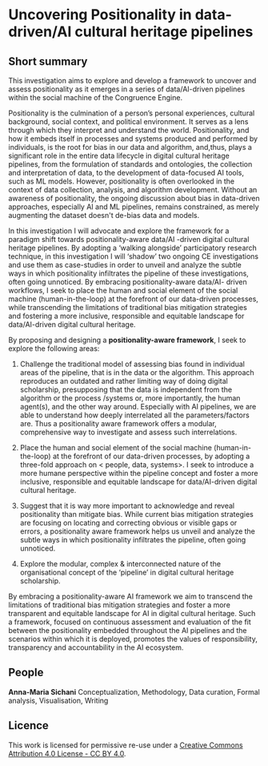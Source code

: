 # Uncovering Positionality in data-driven/AI cultural heritage pipelines 

## Short summary

This investigation aims to explore and develop a framework to uncover and assess positionality as it emerges in a series of data/AI-driven pipelines within the social machine of the Congruence Engine. 

Positionality is the culmination of a person’s personal experiences, cultural background, social context, and political environment. It serves as a lens through which they interpret and understand the world. Positionality, and how it embeds itself in processes and systems produced and performed by individuals, is the root for bias in our data and algorithm, and,thus, plays a significant role in the entire data lifecycle in digital cultural heritage pipelines, from the formulation of standards and ontologies, the collection and interpretation of data, to the development of data-focused AI tools, such as ML models. However, positionality is often overlooked in the context of data collection, analysis, and algorithm development. Without an awareness of positionality, the ongoing discussion about bias in data-driven approaches, especially AI and ML pipelines, remains constrained, as merely augmenting the dataset doesn't de-bias data and models.


In this investigation I will advocate and explore the framework for a paradigm shift towards positionality-aware data/AI -driven digital cultural heritage pipelines. By adopting a ‘walking alongside’ participatory research technique, in this investigation I will ‘shadow’ two ongoing CE investigations and use them as case-studies in order to unveil and analyze the subtle ways in which positionality infiltrates the pipeline of these investigations, often going unnoticed. By embracing positionality-aware data/AI- driven workflows, I seek to place the human and social element of the social machine (human-in-the-loop) at the forefront of our data-driven processes, while transcending the limitations of traditional bias mitigation strategies and fostering a more inclusive, responsible and equitable landscape for data/AI-driven digital cultural heritage.


By proposing and designing a **positionality-aware framework**, I seek to explore the following areas:

1. Challenge the traditional model of assessing bias found in individual areas of the pipeline, that is in the data or the algorithm. This approach reproduces an outdated and rather limiting way of doing digital scholarship, presupposing that the data is independent from the algorithm or the process /systems or, more importantly, the human agent(s), and the other way around. Especially with AI pipelines, we are able to understand how deeply interrelated all the parameters/factors are. Thus a positionality aware framework offers a modular, comprehensive way to investigate and assess such interrelations.

2. Place the human and social element of the social machine (human-in-the-loop) at the forefront of our data-driven processes, by adopting a three-fold approach on < people, data, systems>. I seek to introduce a more humane perspective within the pipeline concept and foster a more inclusive, responsible and equitable landscape for data/AI-driven digital cultural heritage.

3. Suggest that it is way more important to acknowledge and reveal positionality than mitigate bias. While current bias mitigation strategies are focusing on locating and correcting obvious or visible gaps or errors, a positionality aware framework helps us unveil and analyze the subtle ways in which positionality infiltrates the pipeline, often going unnoticed.

4. Explore the modular, complex & interconnected nature of the organisational concept of the ‘pipeline’ in digital cultural heritage scholarship.


By embracing a positionality-aware AI framework we aim to transcend the limitations of traditional bias mitigation strategies and foster a more transparent and equitable landscape for AI in digital cultural heritage. Such a framework, focused on continuous assessment and evaluation of the fit between the positionality embedded throughout the AI pipelines and the scenarios within which it is deployed, promotes the values of responsibility, transparency and accountability in the AI ecosystem.



## People 

**Anna-Maria Sichani** 
Conceptualization, Methodology, Data curation, Formal analysis, Visualisation, Writing



## Licence 
This work is licensed for permissive re-use under a [Creative Commons Attribution 4.0 License - CC BY 4.0](https://creativecommons.org/licenses/by/4.0/).


 
